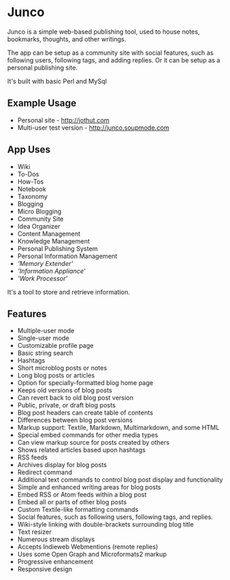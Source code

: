 # Junco

Junco is a simple web-based publishing tool, used to house notes, bookmarks, thoughts, and other writings.

The app can be setup as a community site with social features, such as following users, following tags, and adding replies. Or it can be setup as a personal publishing site.

It's built with basic Perl and MySql

## Example Usage

* Personal site - <http://jothut.com>
* Multi-user test version - <http://junco.soupmode.com>

## App Uses

* Wiki
* To-Dos
* How-Tos
* Notebook
* Taxonomy
* Blogging
* Micro Blogging
* Community Site
* Idea Organizer
* Content Management
* Knowledge Management
* Personal Publishing System
* Personal Information Management
* _'Memory Extender'_
* _'Information Appliance'_
* _'Work Processor'_

It's a tool to store and retrieve information.

## Features

* Multiple-user mode
* Single-user mode
* Customizable profile page
* Basic string search
* Hashtags
* Short microblog posts or notes
* Long blog posts or articles
* Option for specially-formatted blog home page
* Keeps old versions of blog posts
* Can revert back to old blog post version
* Public, private, or draft blog posts
* Blog post headers can create table of contents
* Differences between blog post versions
* Markup support: Textile, Markdown, Multimarkdown, and some HTML
* Special embed commands for other media types
* Can view markup source for posts created by others
* Shows related articles based upon hashtags
* RSS feeds
* Archives display for blog posts
* Redirect command
* Additional text commands to control blog post display and functionality 
* Simple and enhanced writing areas for blog posts
* Embed RSS or Atom feeds within a blog post
* Embed all or parts of other blog posts
* Custom Textile-like formatting commands
* Social features, such as following users, following tags, and replies.
* Wiki-style linking with double-brackets surrounding blog title
* Text resizer
* Numerous stream displays
* Accepts Indieweb Webmentions (remote replies)
* Uses some Open Graph and Microformats2 markup
* Progressive enhancement 
* Responsive design

